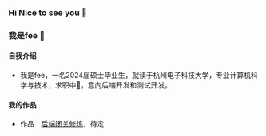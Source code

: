 ### Hi Nice to see you 👋
### 我是fee 🐝

#### 自我介绍
- 我是fee，一名2024届硕士毕业生，就读于杭州电子科技大学，专业计算机科学与技术，求职中:eyes:，意向后端开发和测试开发。
#### 我的作品
- 作品：[后端闭关修炼]()，待定
<!--
**hashfangh000/hashfangh000** is a ✨ _special_ ✨ repository because its `README.md` (this file) appears on your GitHub profile.

Here are some ideas to get you started:

- 🔭 I’m currently working on ...
- 🌱 I’m currently learning ...
- 👯 I’m looking to collaborate on ...
- 🤔 I’m looking for help with ...
- 💬 Ask me about ...
- 📫 How to reach me: ...
- 😄 Pronouns: ...
- ⚡ Fun fact: ...
-->
